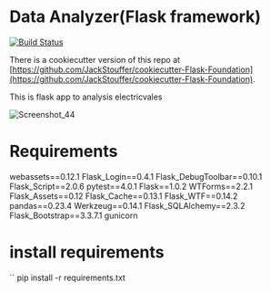 # Data Analyzer(Flask framework)
[![Build Status](https://travis-ci.org/JackStouffer/Flask-Foundation.png)](https://travis-ci.org/JackStouffer/Flask-Foundation)

There is a cookiecutter version of this repo at [https://github.com/JackStouffer/cookiecutter-Flask-Foundation](https://github.com/JackStouffer/cookiecutter-Flask-Foundation).

This is flask app to analysis electricvales

![Screenshot_44](https://user-images.githubusercontent.com/40516126/60730775-7cc9c280-9f78-11e9-9eaa-696107ec9b33.png)


# Requirements

webassets==0.12.1
Flask_Login==0.4.1
Flask_DebugToolbar==0.10.1
Flask_Script==2.0.6
pytest==4.0.1
Flask==1.0.2
WTForms==2.2.1
Flask_Assets==0.12
Flask_Cache==0.13.1
Flask_WTF==0.14.2
pandas==0.23.4
Werkzeug==0.14.1
Flask_SQLAlchemy==2.3.2
Flask_Bootstrap==3.3.7.1
gunicorn


# install requirements
`` pip install -r requirements.txt
